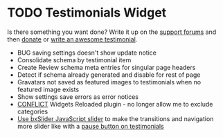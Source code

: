 # TODO Testimonials Widget

Is there something you want done? Write it up on the [support forums](http://wordpress.org/support/plugin/testimonials-widget) and then [donate](http://aihr.us/about-aihrus/donate/) or [write an awesome testimonial](http://aihr.us/about-aihrus/testimonials/add-testimonial/).

* BUG saving settings doesn't show update notice
* Consolidate schema by testimonial item 
* Create Review schema meta entries for singular page headers
* Detect if schema already generated and disable for rest of page
* Gravatars not saved as featured images to testimonials when no featured image exists
* Show settings save errors as error notices
* [CONFLICT](https://aihrus.zendesk.com/agent/#/tickets/562) Widgets Reloaded plugin - no longer allow me to exclude categories
* [Use bxSlider JavaScript slider](http://bxslider.com/examples/auto-show-start-stop-controls) to make the transitions and navigation more slider like with a [pause button on testimonials](http://wordpress.org/support/topic/play-pause-icon-on-testimonial)
